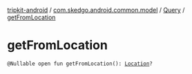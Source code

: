 [tripkit-android](../../index.md) / [com.skedgo.android.common.model](../index.md) / [Query](index.md) / [getFromLocation](./get-from-location.md)

# getFromLocation

`@Nullable open fun getFromLocation(): `[`Location`](../-location/index.md)`?`